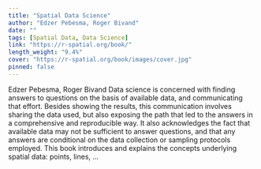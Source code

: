 ```yaml
---
title: "Spatial Data Science"
author: "Edzer Pebesma, Roger Bivand"
date: ""
tags: [Spatial Data, Data Science]
link: "https://r-spatial.org/book/"
length_weight: "9.4%"
cover: "https://r-spatial.org/book/images/cover.jpg"
pinned: false
---
```


Edzer Pebesma, Roger Bivand Data science is concerned with finding answers to questions on the basis of available data, and communicating that effort. Besides showing the results, this communication involves sharing the data used, but also exposing the path that led to the answers in a comprehensive and reproducible way. It also acknowledges the fact that available data may not be sufficient to answer questions, and that any answers are conditional on the data collection or sampling protocols employed. This book introduces and explains the concepts underlying spatial data: points, lines, ...
